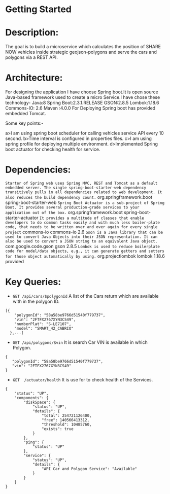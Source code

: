 # Getting Started

Description:
===========
  The goal is to build a microservice which calculates the position of SHARE NOW
  vehicles inside strategic geojson-polygons and serve the cars and polygons via a
  REST API.

Architecture:
============
For designing the application I have choose Spring boot.It is open source Java-based framework used to create a micro Service.I have chose these technology-
Java:8
Spring Boot:2.3.1.RELEASE
GSON:2.8.5
Lombok:1.18.6
Commons-IO: 2.6 
Maven :4.0.0
For Deploying Spring boot has provided embedded Tomcat.

Some key points:-

a>I am using spring boot scheduler for calling vehicles service API every 10 second.
b>Time interval is configured in properties files.
c>I am using spring profile for deploying multiple environment.
d>Implemented Spring boot actuator for checking health for service.


Dependencies:
============
`Starter of Spring web uses Spring MVC, REST and Tomcat as a default embedded server. The single spring-boot-starter-web dependency transitively pulls in all dependencies related to web development. It also reduces the build dependency count.`
  		<dependency>
			<groupId>org.springframework.boot</groupId>
			<artifactId>spring-boot-starter-web</artifactId>
		</dependency>
`Spring Boot Actuator is a sub-project of Spring Boot. It provides several production-grade services to your application out of the box.`
		<dependency>
			<groupId>org.springframework.boot</groupId>
			<artifactId>spring-boot-starter-actuator</artifactId>
		</dependency>
`It provides a multitude of classes that enable developers to do common tasks easily and with much less boiler-plate code, that needs to be written over and over again for every single project`
		<dependency>
			<groupId>commons-io</groupId>
			<artifactId>commons-io</artifactId>
			<version>2.6</version>
		</dependency>
`Gson is a Java library that can be used to convert Java Objects into their JSON representation. It can also be used to convert a JSON string to an equivalent Java object.`
		<dependency>
			<groupId>com.google.code.gson</groupId>
			<artifactId>gson</artifactId>
			<version>2.8.5</version>
		</dependency>
`Lombok is used to reduce boilerplate code for model/data objects, e.g., it can generate getters and setters for those object automatically by using.`
		<dependency>
			<groupId>org.projectlombok</groupId>
			<artifactId>lombok</artifactId>
			<version>1.18.6</version>
			<scope>provided</scope>
		</dependency>

Key Queries:
===========
* `GET /api/cars/$polygonId`
A list of the Cars return which are available with in the polygon ID.

````
[{
    "polygonId": "58a58be9766d51540f779737",
    "vin": "2FTFX2767XYN3CS49",
    "numberPlat": "S-LE7107",
    "model": "SMART_42_CABRIO"
  },...]
````

* `GET /api/polygons/$vin`
It is search Car VIN is available in which Polygon. 

````
{
   "polygonId": "58a58be9766d51540f779737",
   "vin": "2FTFX2767XYN3CS49"
}
````

* `GET  /actuator/health`
It is use for to check health of the Services.

````
{
    "status": "UP",
    "components": {
        "diskSpace": {
            "status": "UP",
            "details": {
                "total": 254721126400,
                "free": 140566413312,
                "threshold": 10485760,
                "exists": true
            }
        },
        "ping": {
            "status": "UP"
        },
        "service": {
            "status": "UP",
            "details": {
                "API Car and Polygon Service": "Available"
            }
        }
    }
}
````